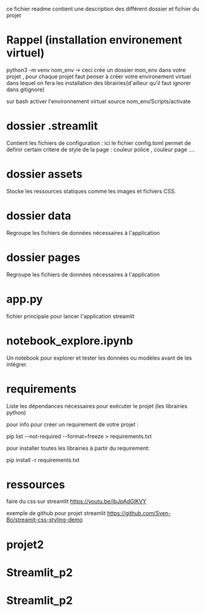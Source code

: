 
ce fichier readme contient une description des différent dossier et fichier du projet
# Rappel (installation environement virtuel)
python3 -m venv nom_env -> ceci crée un dossier mon_env dans votre projet , pour chaque projet faut penser à créer votre environement virtuel dans lequel on fera les installation des librairies(d'ailleur qu'il faut ignorer dans gitignore)


sur bash activer l'environnement virtuel
 source nom_env/Scripts/activate

# dossier .streamlit 

 Contient les fichiers de configuration :  ici le fichier config.toml permet de definir certain critere de style de la page : couleur police , couleur page ....

 # dossier assets
 Stocke les ressources statiques comme les images et fichiers CSS.

 # dossier data
 Regroupe les fichiers de données nécessaires à l'application

 # dossier pages

 Regroupe les fichiers de données nécessaires à l'application

 # app.py

 fichier principale pour lancer l'application streamlit

 # notebook_explore.ipynb 
 
 Un notebook pour explorer et tester les données ou modèles avant de les intégrer.

 # requirements

 Liste les dépendances nécessaires pour exécuter le projet
 (les librairies python)

 pour info pour créer un requirement de votre projet :

 pip list --not-required --format=freeze > requirements.txt

 pour installer toutes les librairies à partir du requirement:

 pip install -r requirements.txt

 # ressources

 faire du css sur streamlit
 https://youtu.be/jbJpAdGlKVY

 exemple de github pour projet streamlit
 https://github.com/Sven-Bo/streamit-css-styling-demo
# projet2
# Streamlit_p2
# Streamlit_p2
